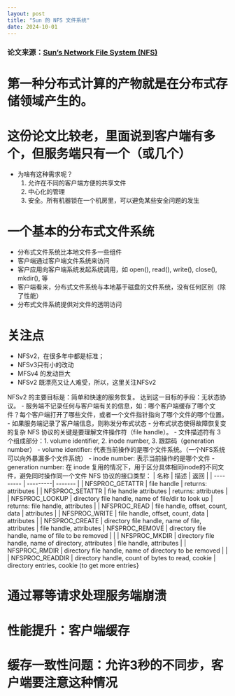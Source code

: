 ```yaml
---
layout: post
title: "Sun 的 NFS 文件系统"
date: 2024-10-01
---
```


### 论文来源：[Sun’s Network File System (NFS)](https://pages.cs.wisc.edu/~remzi/OSTEP/dist-nfs.pdf#:~:text=Sun%E2%80%99s%20Network%20File%20System%20(NFS)%20One%20of%20the%20first%20uses)

# 第一种分布式计算的产物就是在分布式存储领域产生的。
# 这份论文比较老，里面说到客户端有多个，但服务端只有一个（或几个）
  - 为啥有这种需求呢？
    1. 允许在不同的客户端方便的共享文件
    2. 中心化的管理
    3. 安全。所有机器锁在一个机房里，可以避免某些安全问题的发生
# 一个基本的分布式文件系统
  - 分布式文件系统比本地文件多一些组件
  - 客户端通过客户端文件系统来访问
  - 客户应用向客户端系统发起系统调用，如 open(), read(), write(), close(), mkdir(), 等
  - 客户端看来，分布式文件系统与本地基于磁盘的文件系统，没有任何区别（除了性能）
  - 分布式文件系统提供对文件的透明访问
# 关注点
  - NFSv2，在很多年中都是标准；
  - NFSv3只有小的改动
  - MFSv4 的发动巨大
  - NFSv2 既漂亮又让人难受，所以，这里关注NFSv2

  NFSv2 的主要目标是：简单和快速的服务恢复。
  达到这一目标的手段：无状态协议。
    - 服务端不记录任何与客户端有关的信息，如：哪个客户端缓存了哪个文件？每个客户端打开了哪些文件，或者一个文件指针指向了哪个文件的哪个位置。
    - 如果服务端记录了客户端信息，则称发分布式状态
    - 分布式状态使得故障恢复变的复杂
  NFS 协议的关键是要理解文件操作符（file handle）。
    - 文件描述符有 3 个组成部分：1. volume identifier, 2. inode number, 3. 跟踪码（generation number）
      - volume identifier: 代表当前操作的是哪个文件系统。（一个NFS系统可以向外暴漏多个文件系统）
      - inode number: 表示当前操作的是哪个文件
      - generation number: 在 inode 复用的情况下，用于区分具体相同inode的不同文件，避免同时操作同一个文件
  NFS 协议的接口类型：
  |    名称    |     描述 |    返回  | 
  | --------- | ---------| ------- |
  | NFSPROC_GETATTR | file handle | returns: attributes |
  | NFSPROC_SETATTR | file handle attributes | returns: attributes |
  | NFSPROC_LOOKUP  | directory file handle, name of file/dir to look up | returns: file handle, attributes |
  | NFSPROC_READ    | file handle, offset, count, data | attributes |
  | NFSPROC_WRITE   | file handle, offset, count, data | attributes |
  | NFSPROC_CREATE  | directory file handle, name of file, attributes | file handle, attributes
  | NFSPROC_REMOVE  | directory file handle, name of file to be removed | |
  | NFSPROC_MKDIR   | directory file handle, name of directory, attributes | file handle, attributes |
  | NFSPROC_RMDIR   | directory file handle, name of directory to be removed | |
  | NFSPROC_READDIR | directory handle, count of bytes to read, cookie | directory entries, cookie (to get more entries}

 # 通过幂等请求处理服务端崩溃
 # 性能提升：客户端缓存
 # 缓存一致性问题：允许3秒的不同步，客户端要注意这种情况
 
